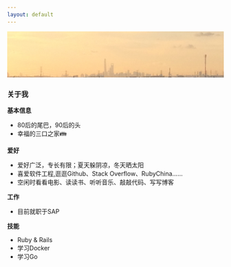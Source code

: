 ```yaml
---
layout: default
---
```


![魔都-上海](/assets/images/shanghai.png)

### 关于我
**基本信息**

+ 80后的尾巴，90后的头
+ 幸福的三口之家👪

**爱好**

+ 爱好广泛，专长有限；夏天躲阴凉，冬天晒太阳
+ 喜爱软件工程,逛逛Github、Stack Overflow、RubyChina……
+ 空闲时看看电影、读读书、听听音乐、敲敲代码、写写博客

**工作**

+ 目前就职于SAP

**技能**

+ Ruby & Rails
+ 学习Docker
+ 学习Go
